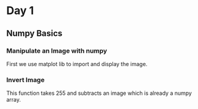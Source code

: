 # Day 1

## Numpy Basics
### Manipulate an Image with numpy

First we use matplot lib to import and display the image.

### Invert Image
This function takes 255 and subtracts an image which is already a numpy array.
